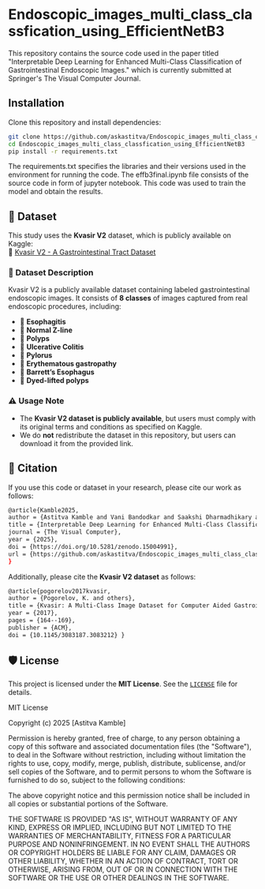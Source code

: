 # Endoscopic_images_multi_class_classfication_using_EfficientNetB3
This repository contains the source code used in the paper titled "Interpretable Deep Learning for Enhanced Multi-Class Classification of Gastrointestinal Endoscopic Images."  which is currently submitted at Springer's The Visual Computer Journal. 

## Installation
Clone this repository and install dependencies:
```bash
git clone https://github.com/askastitva/Endoscopic_images_multi_class_classfication_using_EfficientNetB3.git
cd Endoscopic_images_multi_class_classfication_using_EfficientNetB3
pip install -r requirements.txt

```

The requirements.txt specifies the libraries and their versions used in the environment for running the code. The effb3final.ipynb file consists of the source code in form of jupyter notebook. This code was used to train the model and obtain the results. 

## 📂 Dataset
This study uses the **Kvasir V2** dataset, which is publicly available on Kaggle:  
🔗 [Kvasir V2 - A Gastrointestinal Tract Dataset](https://www.kaggle.com/datasets/plhalvorsen/kvasir-v2-a-gastrointestinal-tract-dataset)

### 📌 Dataset Description
Kvasir V2 is a publicly available dataset containing labeled gastrointestinal endoscopic images. It consists of **8 classes** of images captured from real endoscopic procedures, including:

- 📌 **Esophagitis**
- 📌 **Normal Z-line**
- 📌 **Polyps**
- 📌 **Ulcerative Colitis**
- 📌 **Pylorus**
- 📌 **Erythematous gastropathy**
- 📌 **Barrett’s Esophagus**
- 📌 **Dyed-lifted polyps**  

### ⚠️ Usage Note
- The **Kvasir V2 dataset is publicly available**, but users must comply with its original terms and conditions as specified on Kaggle.
- We do **not** redistribute the dataset in this repository, but users can download it from the provided link.

## 📑 Citation
If you use this code or dataset in your research, please cite our work as follows:
```bash
@article{Kamble2025,
author = {Astitva Kamble and Vani Bandodkar and Saakshi Dharmadhikary and Veena Anand and Pradyut Kumar Sanki and Mei X. Wu and Biswabandhu Jana},
title = {Interpretable Deep Learning for Enhanced Multi-Class Classification of Gastrointestinal Endoscopic Images},
journal = {The Visual Computer},
year = {2025},
doi = {https://doi.org/10.5281/zenodo.15004991},
url = {https://github.com/askastitva/Endoscopic_images_multi_class_classfication_using_EfficientNetB3}
}

```

Additionally, please cite the **Kvasir V2 dataset** as follows:
```bash
@article{pogorelov2017kvasir,
author = {Pogorelov, K. and others},
title = {Kvasir: A Multi-Class Image Dataset for Computer Aided Gastrointestinal Disease Detection}, journal = {Proceedings of the 8th ACM Multimedia Systems Conference},
year = {2017},
pages = {164--169},
publisher = {ACM},
doi = {10.1145/3083187.3083212} }
```

## 🛡️ License
This project is licensed under the **MIT License**. See the [`LICENSE`](LICENSE) file for details.

MIT License

Copyright (c) 2025 [Astitva Kamble]

Permission is hereby granted, free of charge, to any person obtaining a copy of this software and associated documentation files (the "Software"), to deal in the Software without restriction, including without limitation the rights to use, copy, modify, merge, publish, distribute, sublicense, and/or sell copies of the Software, and to permit persons to whom the Software is furnished to do so, subject to the following conditions:

The above copyright notice and this permission notice shall be included in all copies or substantial portions of the Software.

THE SOFTWARE IS PROVIDED "AS IS", WITHOUT WARRANTY OF ANY KIND, EXPRESS OR IMPLIED, INCLUDING BUT NOT LIMITED TO THE WARRANTIES OF MERCHANTABILITY, FITNESS FOR A PARTICULAR PURPOSE AND NONINFRINGEMENT. IN NO EVENT SHALL THE AUTHORS OR COPYRIGHT HOLDERS BE LIABLE FOR ANY CLAIM, DAMAGES OR OTHER LIABILITY, WHETHER IN AN ACTION OF CONTRACT, TORT OR OTHERWISE, ARISING FROM, OUT OF OR IN CONNECTION WITH THE SOFTWARE OR THE USE OR OTHER DEALINGS IN THE SOFTWARE.
